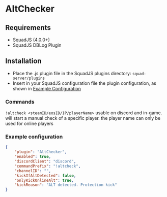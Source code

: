 # AltChecker

## Requirements
- SquadJS (4.0.0+)
- SquadJS DBLog Plugin

## Installation
- Place the .js plugin file in the SquadJS plugins directory: `squad-server/plugins`
- Insert in your SquadJS configuration file the plugin configuration, as shown in [Example Configuration](#example-configuration)

### Commands
`!altcheck <steamID/eosID/IP/playerName>` usable on discord and in-game. will start a manual check of a specific player. the player name can only be used for online players

### Example configuration
```json
{
    "plugin": "AltChecker",
    "enabled": true,
    "discordClient": "discord",
    "commandPrefix": "!altcheck",
    "channelID": "",
    "kickIfAltDetected": false,
    "onlyKickOnlineAlt": true,
    "kickReason": "ALT detected. Protection kick"
}
```
